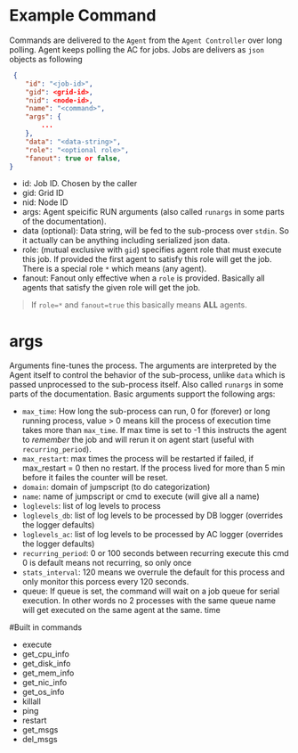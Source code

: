 # Example Command
Commands are delivered to the `Agent` from the `Agent Controller` over long polling. Agent keeps polling the AC for jobs. Jobs are delivers as `json` objects as following

```json
 {
    "id": "<job-id>",
    "gid": <grid-id>,
    "nid": <node-id>,
    "name": "<command>",
    "args": {
        ...
    },
    "data": "<data-string>",
    "role": "<optional role>",
    "fanout": true or false,
}
```

* id: Job ID. Chosen by the caller
* gid: Grid ID
* nid: Node ID
* args: Agent speicific RUN arguments (also called `runargs` in some parts of the documentation).
* data (optional): Data string, will be fed to the sub-process over `stdin`. So it actually can be anything including serialized json data.
* role: (mutual exclusive with `gid`) specifies agent role that must execute this job. If provided the first agent to satisfy this role will get the job. There is a special role `*` which means (any agent).
* fanout: Fanout only effective when a `role` is provided. Basically all agents that satisfy the given role will get the job.

> If `role=*` and `fanout=true` this basically means **ALL** agents.

# args
Arguments fine-tunes the process. The arguments are interpreted by the Agent itself to control the behavior of the sub-process, unlike `data` which is passed unprocessed to the sub-process itself. Also called `runargs` in some parts of the documentation.
Basic arguments support the following args:

* `max_time`: How long the sub-process can run, 0 for (forever) or long running process, value > 0 means kill the process of execution time takes more than `max_time`. If max time is set to -1 this instructs the agent to *remember* the job and will rerun it on agent start (useful with `recurring_period`).
* `max_restart`: max times the process will be restarted if failed, if max_restart = 0 then no restart. If the process lived for more than 5 min before it failes the counter will be reset.
* `domain`: domain of jumpscript (to do categorization)
* `name`: name of jumpscript or cmd to execute (will give all a name)
* `loglevels`: list of log levels to process
* `loglevels_db`: list of log levels to be processed by DB logger (overrides the logger defaults)
* `loglevels_ac`: list of log levels to be processed by AC logger (overrides the logger defaults)
* `recurring_period`: 0 or 100
    seconds between recurring execute this cmd
    0 is default means not recurring, so only once
* `stats_interval`: 120 means we overrule the default for this process and only monitor this porcess every 120 seconds.
* queue: If queue is set, the command will wait on a job queue for serial execution. In other words no 2 processes with the same queue name will get executed on the same agent at the same. time

#Built in commands
* execute
* get_cpu_info
* get_disk_info
* get_mem_info
* get_nic_info
* get_os_info
* killall
* ping
* restart
* get_msgs
* del_msgs
